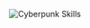 
<p align="center">
  <img src="https://raw.githubusercontent.com/n00b0dyy/n00b0dyy/main/neon-title.svg2" alt="Cyberpunk Skills">
</p>
